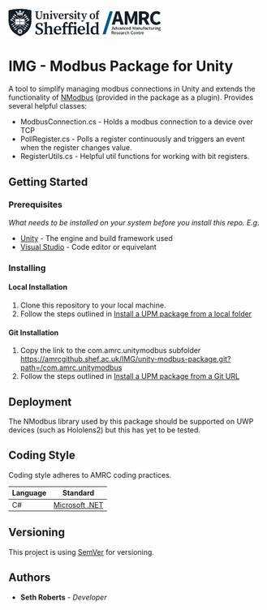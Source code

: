 <br>
<img src="docs/amrc-logo.jpg" alt="AMRC Logo" width="300"/>
</br>

# IMG - Modbus Package for Unity

A tool to simplify managing modbus connections in Unity and extends the functionality of [NModbus](https://github.com/NModbus/NModbus) (provided in the package as a plugin). Provides several helpful classes:

- ModbusConnection.cs - Holds a modbus connection to a device over TCP
- PollRegister.cs - Polls a register continuously and triggers an event when the register changes value.
- RegisterUtils.cs - Helpful util functions for working with bit registers.

## Getting Started

### Prerequisites

_What needs to be installed on your system before you install this repo. E.g._

- [Unity](https://unity3d.com/) - The engine and build framework used
- [Visual Studio](https://visualstudio.microsoft.com/) - Code editor or equivelant

### Installing

#### Local Installation

1. Clone this repository to your local machine.
2. Follow the steps outlined in [Install a UPM package from a local folder](https://docs.unity3d.com/Manual/upm-ui-local.html)

#### Git Installation

1. Copy the link to the com.amrc.unitymodbus subfolder https://amrcgithub.shef.ac.uk/IMG/unity-modbus-package.git?path=/com.amrc.unitymodbus
2. Follow the steps outlined in [Install a UPM package from a Git URL](https://docs.unity3d.com/Manual/upm-ui-giturl.html)

## Deployment

The NModbus library used by this package should be supported on UWP devices (such as Hololens2) but this has yet to be tested.

## Coding Style

Coding style adheres to AMRC coding practices.

| Language | Standard                                                                              |
| -------- | ------------------------------------------------------------------------------------- |
| C#       | [Microsoft .NET](https://docs.microsoft.com/en-us/dotnet/standard/design-guidelines/) |

## Versioning

This project is using [SemVer](http://semver.org/) for versioning.

## Authors

- **Seth Roberts** - _Developer_
